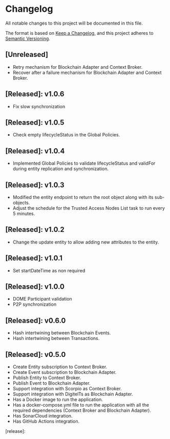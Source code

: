 # Changelog
All notable changes to this project will be documented in this file.

The format is based on [Keep a Changelog](https://keepachangelog.com/en/1.0.0/),
and this project adheres to [Semantic Versioning](https://semver.org/spec/v2.0.0.html).

## [Unreleased]
- Retry mechanism for Blockchain Adapter and Context Broker.
- Recover after a failure mechanism for Blockchain Adapter and Context Broker.

## [Released]: v1.0.6
- Fix slow synchronization

## [Released]: v1.0.5
- Check empty lifecycleStatus in the Global Policies.

## [Released]: v1.0.4
- Implemented Global Policies to validate lifecycleStatus and validFor during entity replication and synchronization.

## [Released]: v1.0.3
- Modified the entity endpoint to return the root object along with its sub-objects.
- Adjust the schedule for the Trusted Access Nodes List task to run every 5 minutes.

## [Released]: v1.0.2
- Change the update entity to allow adding new attributes to the entity.

## [Released]: v1.0.1
- Set startDateTime as non required

## [Released]: v1.0.0
- DOME Participant validation
- P2P synchronization

## [Released]: v0.6.0
- Hash intertwining between Blockchain Events.
- Hash intertwining between Transactions.

## [Released]: v0.5.0
- Create Entity subscription to Context Broker.
- Create Event subscription to Blockchain Adapter.
- Publish Entity to Context Broker.
- Publish Event to Blockchain Adapter.
- Support integration with Scorpio as Context Broker.
- Support integration with DigitelTs as Blockchain Adapter.
- Has a Docker image to run the application.
- Has a docker-compose.yml file to run the application with all the required dependencies (Context Broker and Blockchain Adapter).
- Has SonarCloud integration.
- Has GitHub Actions integration.

[release]:
